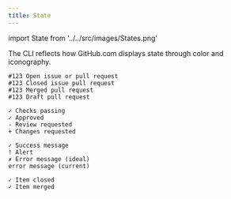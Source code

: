 ```yaml
---
title: State
---
```

import State from '../../src/images/States.png'

The CLI reflects how GitHub.com displays state through color and iconography.

```
#123 Open issue or pull request
#123 Closed issue pull request
#123 Merged pull request
#123 Draft pull request

✓ Checks passing
✓ Approved
- Review requested
+ Changes requested

✓ Success message
! Alert
✗ Error message (ideal)
error message (current)

✓ Item closed
✓ Item merged
```

<img src={State} alt="" />
